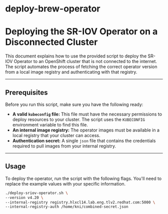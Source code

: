 # deploy-brew-operator
# Deploying the SR-IOV Operator on a Disconnected Cluster

This document explains how to use the provided script to deploy the SR-IOV Operator to an OpenShift cluster that is not connected to the internet. The script automates the process of fetching the correct operator version from a local image registry and authenticating with that registry.

---

## Prerequisites

Before you run this script, make sure you have the following ready:

* **A valid `kubeconfig` file:** This file must have the necessary permissions to deploy resources to your cluster. The script uses the `KUBECONFIG` environment variable to find this file.
* **An internal image registry:** The operator images must be available in a local registry that your cluster can access.
* **Authentication secret:** A single `json` file that contains the credentials required to pull images from your internal registry.

---

## Usage

To deploy the operator, run the script with the following flags. You'll need to replace the example values with your specific information.

```bash
./deploy-sriov-operator.sh \
--version v4.20 \
--internal-registry registry.hlxcl14.lab.eng.tlv2.redhat.com:5000 \
--internal-registry-auth /home/kni/combined-secret.json
